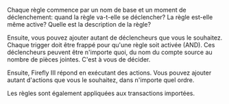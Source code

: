Chaque règle commence par un nom de base et un moment de déclenchement: quand la règle va-t-elle se déclencher? La règle est-elle même active? Quelle est la description de la règle?

Ensuite, vous pouvez ajouter autant de déclencheurs que vous le souhaitez. Chaque trigger doit être frappé pour qu'une règle soit activée (AND). Ces déclencheurs peuvent être n'importe quoi, du nom du compte source au nombre de pièces jointes. C'est à vous de décider.

Ensuite, Firefly III répond en exécutant des actions. Vous pouvez ajouter autant d'actions que vous le souhaitez, dans n'importe quel ordre.

Les règles sont également appliquées aux transactions importées.